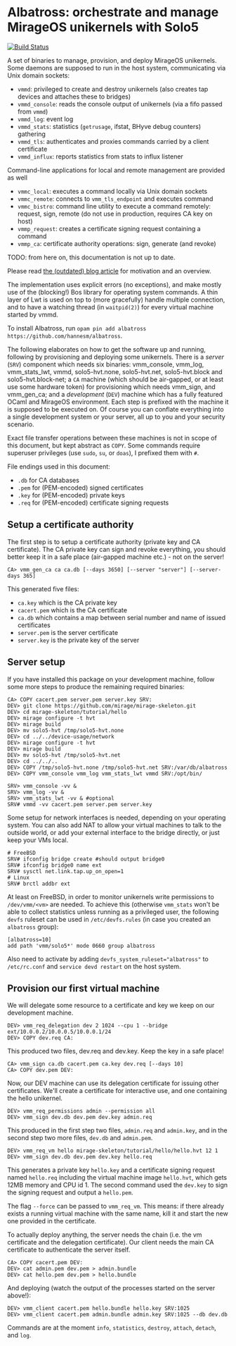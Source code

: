 # Albatross: orchestrate and manage MirageOS unikernels with Solo5

[![Build Status](https://travis-ci.org/hannesm/albatross.svg?branch=master)](https://travis-ci.org/hannesm/albatross)

A set of binaries to manage, provision, and deploy MirageOS unikernels.
Some daemons are supposed to run in the host system, communicating via Unix domain sockets:
- `vmmd`: privileged to create and destroy unikernels (also creates tap devices and attaches these to bridges)
- `vmmd_console`: reads the console output of unikernels (via a fifo passed from `vmmd`)
- `vmmd_log`: event log
- `vmmd_stats`: statistics (`getrusage`, ifstat, BHyve debug counters) gathering
- `vmmd_tls`: authenticates and proxies commands carried by a client certificate
- `vmmd_influx`: reports statistics from stats to influx listener

Command-line applications for local and remote management are provided as well
- `vmmc_local`: executes a command locally via Unix domain sockets
- `vmmc_remote`: connects to `vmm_tls_endpoint` and executes command
- `vmmc_bistro`: command line utility to execute a command remotely: request, sign, remote (do not use in production, requires CA key on host)
- `vmmp_request`: creates a certificate signing request containing a command
- `vmmp_ca`: certificate authority operations: sign, generate (and revoke)

TODO: from here on, this documentation is not up to date.

Please read [the (outdated) blog article](https://hannes.nqsb.io/Posts/VMM) for motivation
and an overview.

The implementation uses explicit errors (no exceptions), and make mostly use of
the (blocking!) Bos library for operating system commands.  A thin layer of Lwt
is used on top to (more gracefully) handle multiple connection, and to have a
watching thread (in `waitpid(2)`) for every virtual machine started by vmmd.

To install Albatross, run `opam pin add albatross
https://github.com/hannesm/albatross`.

The following elaborates on how to get the software up and running, following by
provisioning and deploying some unikernels.  There is a *server* (`SRV`)
component which needs six binaries: vmm_console, vmm_log, vmm_stats_lwt, vmmd,
solo5-hvt.none, solo5-hvt.net, solo5-hvt.block and solo5-hvt.block-net; a `CA` machine (which should be air-gapped, or
at least use some hardware token) for provisioning which needs vmm_sign, and
vmm_gen_ca; and a *development* (`DEV`) machine which has a fully featured OCaml
and MirageOS environment.  Each step is prefixed with the machine it is supposed
to be executed on.  Of course you can conflate everything into a single
development system or your server, all up to you and your security scenario.

Exact file transfer operations between these machines is not in scope of this
document, but kept abstract as `COPY`.  Some commands require superuser
privileges (use `sudo`, `su`, or `doas`), I prefixed them with `#`.

File endings used in this document:
- `.db` for CA databases
- `.pem` for (PEM-encoded) signed certificates
- `.key` for (PEM-encoded) private keys
- `.req` for (PEM-encoded) certificate signing requests

## Setup a certificate authority

The first step is to setup a certificate authority (private key and CA
certificate).  The CA private key can sign and revoke everything, you should
better keep it in a safe place (air-gapped machine etc.) - not on the server!

```
CA> vmm_gen_ca ca ca.db [--days 3650] [--server "server"] [--server-days 365]
```

This generated five files:
- `ca.key` which is the CA private key
- `cacert.pem` which is the CA certificate
- `ca.db` which contains a map between serial number and name of issued certificates
- `server.pem` is the server certificate
- `server.key` is the private key of the server

## Server setup

If you have installed this package on your development machine, follow some more
steps to produce the remaining required binaries:

```
CA> COPY cacert.pem server.pem server.key SRV:
DEV> git clone https://github.com/mirage/mirage-skeleton.git
DEV> cd mirage-skeleton/tutorial/hello
DEV> mirage configure -t hvt
DEV> mirage build
DEV> mv solo5-hvt /tmp/solo5-hvt.none
DEV> cd ../../device-usage/network
DEV> mirage configure -t hvt
DEV> mirage build
DEV> mv solo5-hvt /tmp/solo5-hvt.net
DEV> cd ../../..
DEV> COPY /tmp/solo5-hvt.none /tmp/solo5-hvt.net SRV:/var/db/albatross
DEV> COPY vmm_console vmm_log vmm_stats_lwt vmmd SRV:/opt/bin/
```

```
SRV> vmm_console -vv &
SRV> vmm_log -vv &
SRV> vmm_stats_lwt -vv & #optional
SRV# vmmd -vv cacert.pem server.pem server.key
```

Some setup for network interfaces is needed, depending on your operating system.
You can also add NAT to allow your virtual machines to talk to the outside
world, or add your external interface to the bridge directly, or just keep your
VMs local.

```
# FreeBSD
SRV# ifconfig bridge create #should output bridge0
SRV# ifconfig bridge0 name ext
SRV# sysctl net.link.tap.up_on_open=1
# Linux
SRV# brctl addbr ext
```

At least on FreeBSD, in order to monitor unikernels write permissions to
`/dev/vmm/<vm>` are needed.  To achieve this (otherwise `vmm_stats` won't be
able to collect statistics unless running as a privileged user, the following
`devfs` ruleset can be used in `/etc/devfs.rules` (in case you created an
`albatross` group):

```
[albatross=10]
add path 'vmm/solo5*' mode 0660 group albatross
```

Also need to activate by adding `devfs_system_ruleset="albatross"` to
`/etc/rc.conf` and `service devd restart` on the host system.

## Provision our first virtual machine

We will delegate some resource to a certificate and key we keep on our
development machine.

```
DEV> vmm_req_delegation dev 2 1024 --cpu 1 --bridge ext/10.0.0.2/10.0.0.5/10.0.0.1/24
DEV> COPY dev.req CA:
```

This produced two files, dev.req and dev.key.  Keep the key in a safe place!

```
CA> vmm_sign ca.db cacert.pem ca.key dev.req [--days 10]
CA> COPY dev.pem DEV:
```

Now, our DEV machine can use its delegation certificate for issuing other
certificates.  We'll create a certificate for interactive use, and one
containing the hello unikernel.

```
DEV> vmm_req_permissions admin --permission all
DEV> vmm_sign dev.db dev.pem dev.key admin.req
```

This produced in the first step two files, `admin.req` and `admin.key`, and in
the second step two more files, `dev.db` and `admin.pem`.

```
DEV> vmm_req_vm hello mirage-skeleton/tutorial/hello/hello.hvt 12 1
DEV> vmm_sign dev.db dev.pem dev.key hello.req
```

This generates a private key `hello.key` and a certificate signing request named
`hello.req` including the virtual machine image `hello.hvt`, which gets 12MB
memory and CPU id 1.  The second command used the `dev.key` to sign the signing
request and output a `hello.pem`.

The flag `--force` can be passed to `vmm_req_vm`.  This means: if there already
exists a running virtual machine with the same name, kill it and start the new
one provided in the certificate.

To actually deploy anything, the server needs the chain (i.e. the vm certificate
and the delegation certificate).  Our client needs the main CA certificate to
authenticate the server itself.

```
CA> COPY cacert.pem DEV:
DEV> cat admin.pem dev.pem > admin.bundle
DEV> cat hello.pem dev.pem > hello.bundle
```

And deploying (watch the output of the processes started on the server above!):

```
DEV> vmm_client cacert.pem hello.bundle hello.key SRV:1025
DEV> vmm_client cacert.pem admin.bundle admin.key SRV:1025 --db dev.db
```

Commands are at the moment `info`, `statistics`, `destroy`, `attach`, `detach`,
and `log`.
